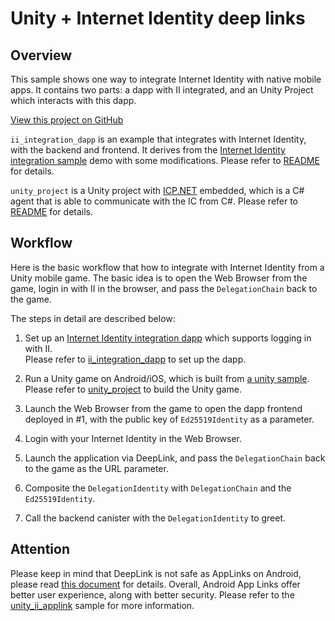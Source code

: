 # Unity + Internet Identity deep links

## Overview 
This sample shows one way to integrate Internet Identity with native mobile apps. It contains two parts: a dapp with II integrated, and an Unity Project which interacts with this dapp.

[View this project on GitHub](https://github.com/dfinity/examples/tree/master/native-apps/unity_ii_deeplink)

`ii_integration_dapp` is an example that integrates with Internet Identity, with the backend and frontend. It derives from the [Internet Identity integration sample](https://github.com/dfinity/examples/tree/master/motoko/internet_identity_integration) demo with some modifications.
Please refer to [README](./ii_integration_dapp/README.md) for details.

`unity_project` is a Unity project with [ICP.NET](https://github.com/BoomDAO/ICP.NET) embedded, which is a C# agent that is able to communicate with the IC from C#. Please refer to [README](./unity_project/README.md) for details. 

## Workflow
Here is the basic workflow that how to integrate with Internet Identity from a Unity mobile game. The basic idea is to open the Web Browser from the game, login in with II in the browser, and pass the `DelegationChain` back to the game.

The steps in detail are described below:

1. Set up an [Internet Identity integration dapp](#ii_integration_dapp) which supports logging in with II.  
   Please refer to [ii_integration_dapp](./ii_integration_dapp/README.md) to set up the dapp.

2. Run a Unity game on Android/iOS, which is built from [a unity sample](#unity_project).  
   Please refer to [unity_project](./unity_project/README.md) to build the Unity game.

3. Launch the Web Browser from the game to open the dapp frontend deployed in #1, with the public key of `Ed25519Identity` as a parameter.

4. Login with your Internet Identity in the Web Browser.

5. Launch the application via DeepLink, and pass the `DelegationChain` back to the game as the URL parameter.

6. Composite the `DelegationIdentity` with `DelegationChain` and the `Ed25519Identity`.

7. Call the backend canister with the `DelegationIdentity` to greet.

## Attention

Please keep in mind that DeepLink is not safe as AppLinks on Android, please read [this document](https://developer.android.com/training/app-links#understand-different-types-links) for details. Overall, Android App Links offer better user experience, along with better security. Please refer to the [unity_ii_applink](../unity_ii_applink) sample for more information.
